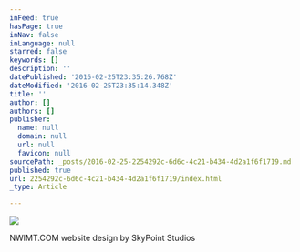 ```yaml
---
inFeed: true
hasPage: true
inNav: false
inLanguage: null
starred: false
keywords: []
description: ''
datePublished: '2016-02-25T23:35:26.768Z'
dateModified: '2016-02-25T23:35:14.348Z'
title: ''
author: []
authors: []
publisher:
  name: null
  domain: null
  url: null
  favicon: null
sourcePath: _posts/2016-02-25-2254292c-6d6c-4c21-b434-4d2a1f6f1719.md
published: true
url: 2254292c-6d6c-4c21-b434-4d2a1f6f1719/index.html
_type: Article

---
```

![](https://the-grid-user-content.s3-us-west-2.amazonaws.com/5afea0b8-c9e5-4ca0-ab42-42e823e36370.JPG)

NWIMT.COM website design by SkyPoint Studios
